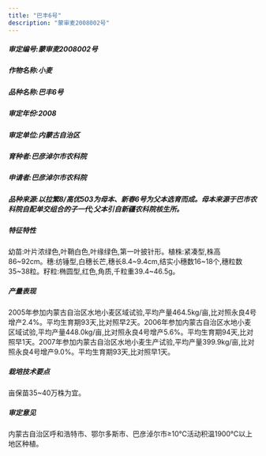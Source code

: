 ```yaml
---
title: "巴丰6号"
description: "蒙审麦2008002号"
---
```

##### 审定编号:蒙审麦2008002号

##### 作物名称:小麦

##### 品种名称:巴丰6号

##### 审定年份:2008

##### 审定单位:内蒙古自治区

##### 育种者:巴彦淖尔市农科院

##### 申请者:巴彦淖尔市农科院

##### 品种来源:以拉繁8/高优503为母本、新春6号为父本选育而成。母本来源于巴市农科院自配单交组合的子一代;父本引自新疆农科院核生所。

##### 特征特性
幼苗:叶片浓绿色,叶鞘白色,叶缘绿色,第一叶披针形。植株:紧凑型,株高86~92cm。穗:纺锤型,白穗长芒,穗长8.4~9.4cm,结实小穗数16~18个,穗粒数35~38粒。籽粒:椭圆型,红色,角质,千粒重39.4~46.5g。

##### 产量表现
2005年参加内蒙古自治区水地小麦区域试验,平均产量464.5kg/亩,比对照永良4号增产2.4%。平均生育期93天,比对照早2天。2006年参加内蒙古自治区水地小麦区域试验,平均产量448.0kg/亩,比对照永良4号增产5.6%。平均生育期94天,比对照早1天。2007年参加内蒙古自治区水地小麦生产试验,平均产量399.9kg/亩,比对照永良4号增产9.0%。平均生育期93天,比对照早1天。

##### 栽培技术要点
亩保苗35~40万株为宜。

##### 审定意见
内蒙古自治区呼和浩特市、鄂尔多斯市、巴彦淖尔市≥10℃活动积温1900℃以上地区种植。
